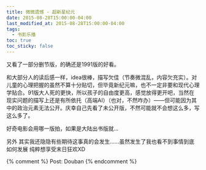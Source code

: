```yaml
---
title: 微微遗憾 - 超新星纪元
date: 2015-08-28T15:00:00-04:00
last_modified_at: 2015-08-28T15:00:00-04:00
tags:
  - 书影乐播
toc: true
toc_sticky: false
---
```


又看了一部分删节版，的确还是1991版的好看。

<!--more-->

和大部分人的读后感一样，idea很棒，描写欠佳（节奏微混乱，内容欠充实）。对儿童的心理把握的虽然不算十分贴切，但毕竟新纪元嘛，也不一定非要和现代心理学贴合。91版大人死的更快，所以孩子的自由度更高，感觉放得更开吧，当然在现实问题的描写上还是有所依托（高端AI）（也对，不然咋办）——但可能因为其中的政治元素无法公开。庆幸自己先看了未公开版，不然可能就不会想这么多，写这么多了。

好奇电影会用哪一版拍，如果是大陆出书版就…

另外 其实我还隐隐有些期待这事真的会发生……虽然发生了我也看不到事情到底如何发展 纯粹想享受末日狂欢XD

{% comment %}
Post: Douban
{% endcomment %}
